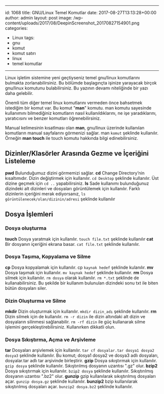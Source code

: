 
---
id: 1068
title: GNU/Linux Temel Komutlar
date: 2017-08-27T13:13:28+00:00
author: admin
layout: post
image: /wp-content/uploads/2017/08/DeepinScreenshot_20170827154901.png
categories:
  - Linux
tags:
  - gnu
  - komut
  - komut satırı
  - linux
  - temel komutlar
---
Linux işletim sistemine yeni geçtiyseniz temel gnu/linux komutlarını bulmakta zorlanabilirsiniz. Bu bölümde başlagınçta işinize yarayacak birçok gnu/linux komutunu bulabilirsiniz. Bu yazının devamı niteliğinde bir yazı daha gelebilir.

Önemli tüm diğer temel linux komutlarını vermeden önce bahsetmek istediğim bir komut var. Bu komut "**man**" komutu. man komutu sayesinde kullanımını bilmediğiniz komutların nasıl kullanıldıklarını, ne işe yaradıklarını, yaratıcısını ve benzer komutları öğrenebilirsiniz.

Manual kelimesinin kısatlması olan **man**, gnu/linux üzerinde kullanılan komutların manual sayfalarını görmenizi sağlar.
man `komut` 
şeklinde kullanılır. Örneğin **man touch** ile touch komutu hakkında bilgi edinebilirsiniz.

## Dizinler/Klasörler Arasında Gezme ve İçeriğini Listeleme
**pwd** 
Bulunduğumuz dizini görmemizi sağlar.
**cd** 
Change Directory’nin kısaltımıdır. Dizin değiştirmek için kullanılır. `cd Desktop` şeklinde kullanılır. Üst dizine geçmek için `cd ..` yapabilirsiniz.
**ls**
Sade kullanımı bulunduğunuz dizindeki alt dizinleri ve dosyaları görüntülemek için kullanılır. Farklı dizinlerin içeriğini merak ediyorsanız, `ls görüntülenecek/olan/dizinin/adresi` şeklinde kullanılır
## Dosya İşlemleri

### Dosya oluşturma
**touch**
Dosya yaratmak için kullanılır. `touch file.txt` şeklinde kullanılır
**cat**
Bir dosyanın içeriğini ekrana basar. `cat file.txt` şeklinde kullanılır.

### Dosya Taşıma, Kopyalama ve Silme
**cp**
Dosya kopyalamak için kullanılır. cp `kaynak hedef` şeklinde kulanılır.
**mv**
Dosya taşımak için kullanılır. `mv kaynak hedef` şeklinde kullanılır.
**rm**
Dosya silmek için kullanılır. `rm dosya` olarak kullanılır. `rm *.txt` şeklinde de kullanabilirsiniz. Bu şekilde bir kullanım bulunulan dizindeki sonu txt ile biten bütün dosyaları siler.

### Dizin Oluşturma ve Silme
**mkdir**
Dizin oluşturmak için kullanılır. `mkdir dizin_adı`  şeklinde kullanılır.
**rm**
Dizin silmek için de kullanılır. `rm -r dizin` ile dizin altındaki alt dizin ve dosyaların silinmesi sağlanabilir. `rm -rf dizin` ile güç kullanarak silme işlemini gerçekleştirebilirsiniz. Kullanırken dikkatli olun.

### Dosya Sıkıştırma, Açma ve Arşivleme
**tar**
Dosyaları arşivlemek için kullanılır. `tar cf dosyalar.tar dosya1 dosya2 dosya3` şeklinde kullanılır. Bu komut; dosya1 dosya2 ve dosya3 adlı dosyaları, dosyalar.tar adlı tar arşivinde birleştirir.
**gzip**
Dosya sıkıştırmak için kullanılır. `gzip dosya` şeklinde kullanılır. Sıkıştırılmış dosyanın uzantısı ".gz" olur.
**bzip2**
Dosya sıkıştırmak için kullanılır. `bzip2 dosya` şeklinde kullanılır. Sıkıştırılmış dosyanın uzantısı ".bz2" olur.
**gunzip**
gzip kullanılarak sıkıştırılmış dosyaları açar. `gunzip dosya.gz` şeklinde kullanılır.
**bunzip2**
bzip kullanılarak sıkıştırılmış dosyaları açar. `bunzip2 dosya.bz2` şeklinde kullanılır.
